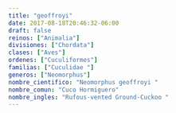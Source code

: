 ```yaml
---
title: "geoffroyi"
date: 2017-08-18T20:46:32-06:00
draft: false
reinos: ["Animalia"]
divisiones: ["Chordata"]
clases: ["Aves"]
ordenes: ["Cuculiformes"]
familias: ["Cuculidae "]
generos: ["Neomorphus"]
nombre_cientifico: "Neomorphus geoffroyi "
nombre_comun: "Cuco Hormiguero"
nombre_ingles: "Rufous-vented Ground-Cuckoo "
---
```

